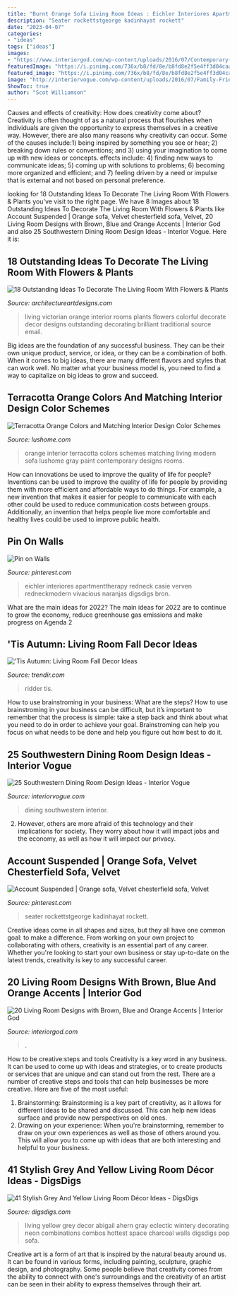 ```yaml
---
title: "Burnt Orange Sofa Living Room Ideas : Eichler Interiores Apartmenttherapy Redneck Casie Verven Redneckmodern Vivacious Naranjas Digsdigs Bron"
description: "Seater rockettstgeorge kadinhayat rockett"
date: "2023-04-07"
categories:
- "ideas"
tags: ["ideas"]
images:
- "https://www.interiorgod.com/wp-content/uploads/2016/07/Contemporary-Brown-Leather-Sofa-With-Orange-Throw-Pillows.jpg"
featuredImage: "https://i.pinimg.com/736x/b8/fd/8e/b8fd8e2f5e4ff3d04caaf0d9090d98ef.jpg"
featured_image: "https://i.pinimg.com/736x/b8/fd/8e/b8fd8e2f5e4ff3d04caaf0d9090d98ef.jpg"
image: "http://interiorvogue.com/wp-content/uploads/2016/07/Family-Friendly-Southwestern-Dining-Room-Design.jpg"
ShowToc: true
author: "Scot Williamson"
---
```



Causes and effects of creativity: How does creativity come about?
Creativity is often thought of as a natural process that flourishes when individuals are given the opportunity to express themselves in a creative way. However, there are also many reasons why creativity can occur. Some of the causes include:1) being inspired by something you see or hear; 2) breaking down rules or conventions; and 3) using your imagination to come up with new ideas or concepts. effects include: 4) finding new ways to communicate ideas; 5) coming up with solutions to problems; 6) becoming more organized and efficient; and 7) feeling driven by a need or impulse that is external and not based on personal preference.

	

		
looking for 18 Outstanding Ideas To Decorate The Living Room With Flowers &amp; Plants you've visit to the right page. We have 8 Images about 18 Outstanding Ideas To Decorate The Living Room With Flowers &amp; Plants like Account Suspended | Orange sofa, Velvet chesterfield sofa, Velvet, 20 Living Room Designs with Brown, Blue and Orange Accents | Interior God and also 25 Southwestern Dining Room Design Ideas - Interior Vogue. Here it is:
		
    
## 18 Outstanding Ideas To Decorate The Living Room With Flowers &amp; Plants

<img loading=lazy src="http://www.architectureartdesigns.com/wp-content/uploads/2016/08/16-42-630x490.jpg" onerror="this.onerror=null;this.src='https://tse4.mm.bing.net/th?id=OIP.R4GGLJ4z7sW_cjXD8eqYKwHaFw&amp;pid=15.1';" alt="18 Outstanding Ideas To Decorate The Living Room With Flowers &amp; Plants">

_Source: architectureartdesigns.com_

>living victorian orange interior rooms plants flowers colorful decorate decor designs outstanding decorating brilliant traditional source email. 

	

Big ideas are the foundation of any successful business. They can be their own unique product, service, or idea, or they can be a combination of both. When it comes to big ideas, there are many different flavors and styles that can work well. No matter what your business model is, you need to find a way to capitalize on big ideas to grow and succeed.

    
## Terracotta Orange Colors And Matching Interior Design Color Schemes

<img loading=lazy src="https://www.lushome.com/wp-content/uploads/2012/09/terracotta-orange-colors-modern-interior-design-color-10.jpg" onerror="this.onerror=null;this.src='https://tse1.mm.bing.net/th?id=OIP._D8ReEZfcW8V4wnlJNIVqAHaED&amp;pid=15.1';" alt="Terracotta Orange Colors and Matching Interior Design Color Schemes">

_Source: lushome.com_

>orange interior terracotta colors schemes matching living modern sofa lushome gray paint contemporary designs rooms. 

	

How can innovations be used to improve the quality of life for people?
Inventions can be used to improve the quality of life for people by providing them with more efficient and affordable ways to do things. For example, a new invention that makes it easier for people to communicate with each other could be used to reduce communication costs between groups. Additionally, an invention that helps people live more comfortable and healthy lives could be used to improve public health.

    
## Pin On Walls

<img loading=lazy src="https://i.pinimg.com/736x/b8/fd/8e/b8fd8e2f5e4ff3d04caaf0d9090d98ef.jpg" onerror="this.onerror=null;this.src='https://tse4.mm.bing.net/th?id=OIP.0dVKe95Zk8HY7zWPnwEUSAHaJ3&amp;pid=15.1';" alt="Pin on Walls">

_Source: pinterest.com_

>eichler interiores apartmenttherapy redneck casie verven redneckmodern vivacious naranjas digsdigs bron. 

	

What are the main ideas for 2022?
The main ideas for 2022 are to continue to grow the economy, reduce greenhouse gas emissions and make progress on Agenda 2
    
## &#039;Tis Autumn: Living Room Fall Decor Ideas

<img loading=lazy src="https://cdn.trendir.com/wp-content/uploads/2016/09/Katie-Ridder-country-home-decor.jpg" onerror="this.onerror=null;this.src='https://tse2.mm.bing.net/th?id=OIP.gxzQtYd2YU_TCX6NZ1FvJAHaJ8&amp;pid=15.1';" alt="&#039;Tis Autumn: Living Room Fall Decor Ideas">

_Source: trendir.com_

>ridder tis. 

	

How to use brainstroming in your business: What are the steps?
How to use brainstroming in your business can be difficult, but it’s important to remember that the process is simple: take a step back and think about what you need to do in order to achieve your goal. Brainstroming can help you focus on what needs to be done and help you figure out how best to do it.

    
## 25 Southwestern Dining Room Design Ideas - Interior Vogue

<img loading=lazy src="http://interiorvogue.com/wp-content/uploads/2016/07/Family-Friendly-Southwestern-Dining-Room-Design.jpg" onerror="this.onerror=null;this.src='https://tse3.mm.bing.net/th?id=OIP.wLreXi2Ey_SMZzX3VBc41AHaLG&amp;pid=15.1';" alt="25 Southwestern Dining Room Design Ideas - Interior Vogue">

_Source: interiorvogue.com_

>dining southwestern interior. 

	

2. However, others are more afraid of this technology and their implications for society. They worry about how it will impact jobs and the economy, as well as how it will impact our privacy. 

    
## Account Suspended | Orange Sofa, Velvet Chesterfield Sofa, Velvet

<img loading=lazy src="https://i.pinimg.com/736x/7b/40/9f/7b409f913220c334ad975acbd1dadc7c.jpg" onerror="this.onerror=null;this.src='https://tse2.mm.bing.net/th?id=OIP.7RzcUkF8VUeUNcY0Un5J-AHaLG&amp;pid=15.1';" alt="Account Suspended | Orange sofa, Velvet chesterfield sofa, Velvet">

_Source: pinterest.com_

>seater rockettstgeorge kadinhayat rockett. 

	

Creative ideas come in all shapes and sizes, but they all have one common goal: to make a difference. From working on your own project to collaborating with others, creativity is an essential part of any career. Whether you're looking to start your own business or stay up-to-date on the latest trends, creativity is key to any successful career.

    
## 20 Living Room Designs With Brown, Blue And Orange Accents | Interior God

<img loading=lazy src="https://www.interiorgod.com/wp-content/uploads/2016/07/Contemporary-Brown-Leather-Sofa-With-Orange-Throw-Pillows.jpg" onerror="this.onerror=null;this.src='https://tse2.mm.bing.net/th?id=OIP.4TCiIx9d1RkVutFUkRhfqgHaJ4&amp;pid=15.1';" alt="20 Living Room Designs with Brown, Blue and Orange Accents | Interior God">

_Source: interiorgod.com_

>. 

	

How to be creative:steps and tools
Creativity is a key word in any business. It can be used to come up with ideas and strategies, or to create products or services that are unique and can stand out from the rest.
There are a number of creative steps and tools that can help businesses be more creative. Here are five of the most useful: 
1. Brainstorming: Brainstorming is a key part of creativity, as it allows for different ideas to be shared and discussed. This can help new ideas surface and provide new perspectives on old ones. 
2. Drawing on your experience: When you're brainstorming, remember to draw on your own experiences as well as those of others around you. This will allow you to come up with ideas that are both interesting and helpful to your business. 

    
## 41 Stylish Grey And Yellow Living Room Décor Ideas - DigsDigs

<img loading=lazy src="https://www.digsdigs.com/photos/2016/09/grey-yellow-living-room-ideas-4.jpg" onerror="this.onerror=null;this.src='https://tse3.mm.bing.net/th?id=OIP.TmIo00sEVhkoA7RVIOgr2QHaJ2&amp;pid=15.1';" alt="41 Stylish Grey And Yellow Living Room Décor Ideas - DigsDigs">

_Source: digsdigs.com_

>living yellow grey decor abigail ahern gray eclectic wintery decorating neon combinations combos hottest space charcoal walls digsdigs pop sofa. 

	

Creative art is a form of art that is inspired by the natural beauty around us. It can be found in various forms, including painting, sculpture, graphic design, and photography. Some people believe that creativity comes from the ability to connect with one's surroundings and the creativity of an artist can be seen in their ability to express themselves through their art.

